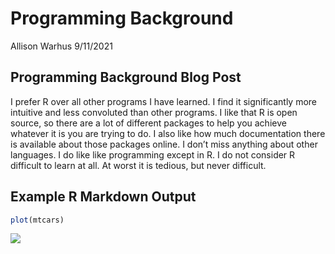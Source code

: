 Programming Background
================
Allison Warhus
9/11/2021

## Programming Background Blog Post

I prefer R over all other programs I have learned. I find it
significantly more intuitive and less convoluted than other programs. I
like that R is open source, so there are a lot of different packages to
help you achieve whatever it is you are trying to do. I also like how
much documentation there is available about those packages online. I
don’t miss anything about other languages. I do like like programming
except in R. I do not consider R difficult to learn at all. At worst it
is tedious, but never difficult.

## Example R Markdown Output

``` r
plot(mtcars)
```

![](C:/Users/ejwar/Desktop/awarhus.github.io/_posts/2020-9-11-Programming-Background_files/figure-gfm/unnamed-chunk-1-1.png)<!-- -->
